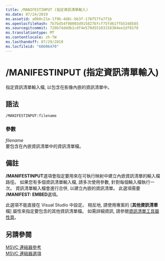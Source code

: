 ```yaml
---
title: /MANIFESTINPUT (指定資訊清單輸入)
ms.date: 07/24/2019
ms.assetid: a0b0c21e-1f9b-4d8c-bb3f-178f57fa7f1b
ms.openlocfilehash: 7b7bd54f98003d9158276fcf75fd61ffb5348585
ms.sourcegitcommit: 720b74dddb1cdf4e570d55103158304ee1df81f8
ms.translationtype: MT
ms.contentlocale: zh-TW
ms.lasthandoff: 07/29/2019
ms.locfileid: "68606470"
---
```

# <a name="manifestinput-specify-manifest-input"></a>/MANIFESTINPUT (指定資訊清單輸入)

指定資訊清單輸入檔, 以包含在影像內嵌的資訊清單中。

## <a name="syntax"></a>語法

```
/MANIFESTINPUT:filename
```

### <a name="parameters"></a>參數

*filename*<br/>
要包含在內嵌資訊清單中的資訊清單檔。

## <a name="remarks"></a>備註

**/MANIFESTINPUT**選項會指定要用來在可執行映射中建立內嵌資訊清單的輸入檔路徑。 如果您有多個資訊清單輸入檔, 請多次使用參數, 針對每個輸入檔執行一次。 資訊清單輸入檔會進行合併, 以建立內嵌的資訊清單。 此選項需要 **/MANIFEST: EMBED**選項。

此選項不能直接在 Visual Studio 中設定。 相反地, 請使用專案的 [**其他資訊清單**檔] 屬性來指定要包含的其他資訊清單檔。 如需詳細資訊, 請參閱[資訊清單工具屬性頁](manifest-tool-property-pages.md)。

## <a name="see-also"></a>另請參閱

[MSVC 連結器參考](linking.md)<br/>
[MSVC 連結器選項](linker-options.md)
